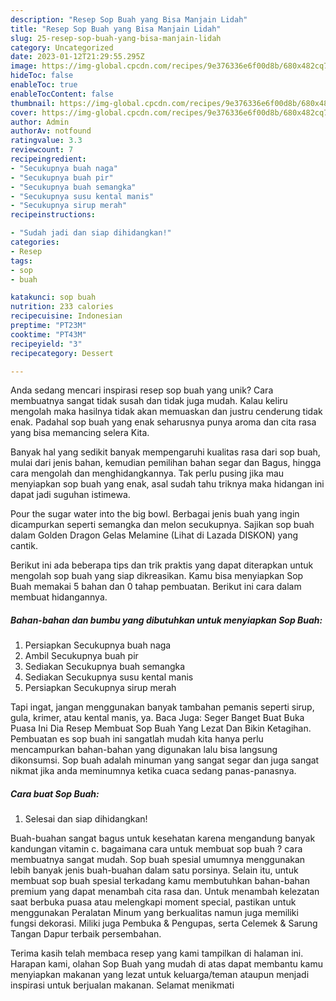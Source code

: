 ```yaml
---
description: "Resep Sop Buah yang Bisa Manjain Lidah"
title: "Resep Sop Buah yang Bisa Manjain Lidah"
slug: 25-resep-sop-buah-yang-bisa-manjain-lidah
category: Uncategorized
date: 2023-01-12T21:29:55.295Z
image: https://img-global.cpcdn.com/recipes/9e376336e6f00d8b/680x482cq70/sop-buah-foto-resep-utama.jpg
hideToc: false
enableToc: true
enableTocContent: false
thumbnail: https://img-global.cpcdn.com/recipes/9e376336e6f00d8b/680x482cq70/sop-buah-foto-resep-utama.jpg
cover: https://img-global.cpcdn.com/recipes/9e376336e6f00d8b/680x482cq70/sop-buah-foto-resep-utama.jpg
author: Admin
authorAv: notfound
ratingvalue: 3.3
reviewcount: 7
recipeingredient:
- "Secukupnya buah naga"
- "Secukupnya buah pir"
- "Secukupnya buah semangka"
- "Secukupnya susu kental manis"
- "Secukupnya sirup merah"
recipeinstructions:

- "Sudah jadi dan siap dihidangkan!"
categories:
- Resep
tags:
- sop
- buah

katakunci: sop buah 
nutrition: 233 calories
recipecuisine: Indonesian
preptime: "PT23M"
cooktime: "PT43M"
recipeyield: "3"
recipecategory: Dessert

---
```





Anda sedang mencari inspirasi resep sop buah yang unik? Cara membuatnya sangat tidak susah dan tidak juga mudah. Kalau keliru mengolah maka hasilnya tidak akan memuaskan dan justru cenderung tidak enak. Padahal sop buah yang enak seharusnya punya aroma dan cita rasa yang bisa memancing selera Kita.





Banyak hal yang sedikit banyak mempengaruhi kualitas rasa dari sop buah, mulai dari jenis bahan, kemudian pemilihan bahan segar dan Bagus, hingga cara mengolah dan menghidangkannya. Tak perlu pusing jika mau menyiapkan sop buah yang enak,      asal sudah tahu triknya maka hidangan ini dapat jadi suguhan istimewa.














Pour the sugar water into the big bowl. Berbagai jenis buah yang ingin dicampurkan seperti semangka dan melon secukupnya. Sajikan sop buah dalam Golden Dragon Gelas Melamine (Lihat di Lazada DISKON) yang cantik.






Berikut ini ada beberapa tips dan trik praktis yang dapat diterapkan untuk mengolah sop buah yang siap dikreasikan. Kamu bisa menyiapkan Sop Buah memakai 5 bahan dan 0 tahap pembuatan. Berikut ini cara dalam membuat hidangannya.

<!--inarticleads1-->

##### Bahan-bahan dan bumbu yang dibutuhkan untuk menyiapkan Sop Buah:

1. Persiapkan Secukupnya buah naga
1. Ambil Secukupnya buah pir
1. Sediakan Secukupnya buah semangka
1. Sediakan Secukupnya susu kental manis
1. Persiapkan Secukupnya sirup merah


Tapi ingat, jangan menggunakan banyak tambahan pemanis seperti sirup, gula, krimer, atau kental manis, ya. Baca Juga: Seger Banget Buat Buka Puasa Ini Dia Resep Membuat Sop Buah Yang Lezat Dan Bikin Ketagihan. Pembuatan es sop buah ini sangatlah mudah kita hanya perlu mencampurkan bahan-bahan yang digunakan lalu bisa langsung dikonsumsi. Sop buah adalah minuman yang sangat segar dan juga sangat nikmat jika anda meminumnya ketika cuaca sedang panas-panasnya. 

<!--inarticleads2-->

##### Cara buat Sop Buah:


1. Selesai dan siap dihidangkan!

Buah-buahan sangat bagus untuk kesehatan karena mengandung banyak kandungan vitamin c. bagaimana cara untuk membuat sop buah ? cara membuatnya sangat mudah. Sop buah spesial umumnya menggunakan lebih banyak jenis buah-buahan dalam satu porsinya. Selain itu, untuk membuat sop buah spesial terkadang kamu membutuhkan bahan-bahan premium yang dapat menambah cita rasa dan. Untuk menambah kelezatan saat berbuka puasa atau melengkapi moment special, pastikan untuk menggunakan Peralatan Minum yang berkualitas namun juga memiliki fungsi dekorasi. Miliki juga Pembuka &amp; Pengupas, serta Celemek &amp; Sarung Tangan Dapur terbaik persembahan. 

Terima kasih telah membaca resep yang kami tampilkan di halaman ini. Harapan kami, olahan Sop Buah yang mudah di atas dapat membantu kamu menyiapkan makanan yang lezat untuk keluarga/teman ataupun menjadi inspirasi untuk berjualan makanan. Selamat menikmati
